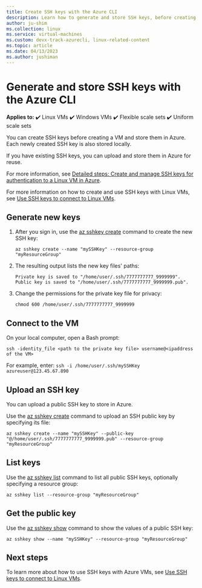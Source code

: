 ```yaml
---
title: Create SSH keys with the Azure CLI
description: Learn how to generate and store SSH keys, before creating a VM, with the Azure CLI for connecting to Linux VMs.
author: ju-shim
ms.collection: linux
ms.service: virtual-machines
ms.custom: devx-track-azurecli, linux-related-content
ms.topic: article
ms.date: 04/13/2023
ms.author: jushiman
---
```


# Generate and store SSH keys with the Azure CLI

**Applies to:** :heavy_check_mark: Linux VMs :heavy_check_mark: Windows VMs :heavy_check_mark: Flexible scale sets :heavy_check_mark: Uniform scale sets

You can create SSH keys before creating a VM and store them in Azure. Each newly created SSH key is also stored locally.

If you have existing SSH keys, you can upload and store them in Azure for reuse.

For more information, see [Detailed steps: Create and manage SSH keys for authentication to a Linux VM in Azure](./linux/create-ssh-keys-detailed.md).

For more information on how to create and use SSH keys with Linux VMs, see [Use SSH keys to connect to Linux VMs](./linux/ssh-from-windows.md).

## Generate new keys

1. After you sign in, use the [az sshkey create](/cli/azure/sshkey#az-sshkey-create) command to create the new SSH key:

    ```azurecli
    az sshkey create --name "mySSHKey" --resource-group "myResourceGroup"
   ```

1. The resulting output lists the new key files' paths:

    ```azurecli
    Private key is saved to "/home/user/.ssh/7777777777_9999999".
    Public key is saved to "/home/user/.ssh/7777777777_9999999.pub".
   ```

1. Change the permissions for the private key file for privacy:

    ```azurecli
    chmod 600 /home/user/.ssh/7777777777_9999999
    ```

## Connect to the VM

On your local computer, open a Bash prompt:

```azurecli
ssh -identity_file <path to the private key file> username@<ipaddress of the VM>
```

For example, enter: `ssh -i /home/user/.ssh/mySSHKey azureuser@123.45.67.890`

## Upload an SSH key

You can upload a public SSH key to store in Azure.

Use the [az sshkey create](/cli/azure/sshkey#az-sshkey-create) command to upload an SSH public key by specifying its file:

```azurecli
az sshkey create --name "mySSHKey" --public-key "@/home/user/.ssh/7777777777_9999999.pub" --resource-group "myResourceGroup"
```

## List keys

Use the [az sshkey list](/cli/azure/sshkey#az-sshkey-list) command to list all public SSH keys, optionally specifying a resource group:

```azurecli
az sshkey list --resource-group "myResourceGroup"
```

## Get the public key

Use the [az sshkey show](/cli/azure/sshkey#az-sshkey-show) command to show the values of a public SSH key:

```azurecli
az sshkey show --name "mySSHKey" --resource-group "myResourceGroup"
```

## Next steps

To learn more about how to use SSH keys with Azure VMs, see [Use SSH keys to connect to Linux VMs](./linux/ssh-from-windows.md).
